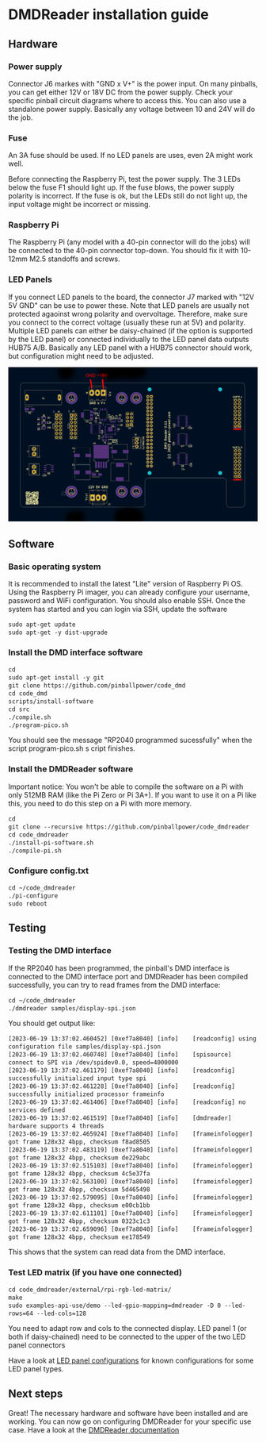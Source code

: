 # DMDReader installation guide

## Hardware

### Power supply

Connector J6 markes with "GND x V+" is the power input. On many pinballs, you can get either 12V or 18V DC from the power supply. Check your specific pinball circuit diagrams where to access this. You can also use a standalone power supply. Basically any voltage between 10 and 24V will do the job.

### Fuse

An 3A fuse should be used. If no LED panels are uses, even 2A might work well.

Before connecting the Raspberry Pi, test the power supply. The 3 LEDs below the fuse F1 should light up. If the fuse blows, the power supply polarity is incorrect. If the fuse is ok, but the LEDs still do not light up, the input voltage might be incorrect or missing.

### Raspberry Pi

The Raspberry Pi (any model with a 40-pin connector will do the jobs) will be connected to the 40-pin connector top-down. You should fix it with 10-12mm M2.5 standoffs and screws.

### LED Panels

If you connect LED panels to the board, the connector J7 marked with "12V 5V GND" can be use to power these. Note that LED panels are usually not protected agaoinst wrong polarity and overvoltage. Therefore, make sure you connect to the correct voltage (usually these run at 5V) and polarity. 
Multiple LED panels can either be daisy-chained (if the option is supported by the LED panel) or connected individually to the LED panel data outputs HUB75 A/B. Basically any LED panel with a HUB75 connector should work, but configuration might need to be adjusted.

![Hardware connectors](dmdreader-hw.png)

## Software

### Basic operating system

It is recommended to install the latest "Lite" version of Raspberry Pi OS. Using the Raspberry Pi imager, you can already configure your username, password and WiFi configuration. You should also enable SSH. Once the system has started and you can login via SSH, update the software
```
sudo apt-get update
sudo apt-get -y dist-upgrade
```

### Install the DMD interface software

```
cd
sudo apt-get install -y git
git clone https://github.com/pinballpower/code_dmd
cd code_dmd
scripts/install-software
cd src
./compile.sh
./program-pico.sh
```

You should see the message "RP2040 programmed sucessfully" when the script program-pico.sh s cript finishes.

### Install the DMDReader software

Important notice: You won't be able to compile the software on a Pi with only 512MB RAM (like the Pi Zero or Pi 3A+). If you want to use it on a Pi like this, you need to do this step on a Pi with more memory.

```
cd
git clone --recursive https://github.com/pinballpower/code_dmdreader
cd code_dmdreader
./install-pi-software.sh
./compile-pi.sh
```

### Configure config.txt

```
cd ~/code_dmdreader
./pi-configure
sudo reboot
```

## Testing

### Testing the DMD interface

If the RP2040 has been programmed, the pinball's DMD interface is connected to the DMD interface port and DMDReader has been compiled successfully, you can try to read frames from the DMD interface:

```
cd ~/code_dmdreader
./dmdreader samples/display-spi.json
```

You should get output like:

```
[2023-06-19 13:37:02.460452] [0xef7a8040] [info]    [readconfig] using configuration file samples/display-spi.json
[2023-06-19 13:37:02.460748] [0xef7a8040] [info]    [spisource] connect to SPI via /dev/spidev0.0, speed=4000000
[2023-06-19 13:37:02.461179] [0xef7a8040] [info]    [readconfig] successfully initialized input type spi
[2023-06-19 13:37:02.461228] [0xef7a8040] [info]    [readconfig] successfully initialized processor frameinfo
[2023-06-19 13:37:02.461406] [0xef7a8040] [info]    [readconfig] no services defined
[2023-06-19 13:37:02.461519] [0xef7a8040] [info]    [dmdreader] hardware supports 4 threads
[2023-06-19 13:37:02.465924] [0xef7a8040] [info]    [frameinfologger] got frame 128x32 4bpp, checksum f8ad8505
[2023-06-19 13:37:02.483119] [0xef7a8040] [info]    [frameinfologger] got frame 128x32 4bpp, checksum de229abc
[2023-06-19 13:37:02.515103] [0xef7a8040] [info]    [frameinfologger] got frame 128x32 4bpp, checksum 4c5e37fa
[2023-06-19 13:37:02.563100] [0xef7a8040] [info]    [frameinfologger] got frame 128x32 4bpp, checksum 5d465498
[2023-06-19 13:37:02.579095] [0xef7a8040] [info]    [frameinfologger] got frame 128x32 4bpp, checksum e00cb1bb
[2023-06-19 13:37:02.611101] [0xef7a8040] [info]    [frameinfologger] got frame 128x32 4bpp, checksum 0323c1c3
[2023-06-19 13:37:02.659096] [0xef7a8040] [info]    [frameinfologger] got frame 128x32 4bpp, checksum ee178549
```

This shows that the system can read data from the DMD interface.

### Test LED matrix (if you have one connected)
```
cd code_dmdreader/external/rpi-rgb-led-matrix/
make
sudo examples-api-use/demo --led-gpio-mapping=dmdreader -D 0 --led-rows=64 --led-cols=128
```
You need to adapt row and cols to the connected display. LED panel 1 (or both if daisy-chained) need to be connected to the upper of the two LED panel connectors

Have a look at [LED panel configurations](ledconfigs.md) for known configurations for some LED panel types.

## Next steps

Great! The necessary hardware and software have been installed and are working. You can now go on configuring DMDReader for your specific use case.
Have a look at the [DMDReader documentation](https://github.com/pinballpower/code_dmdreader/tree/main/doc)
